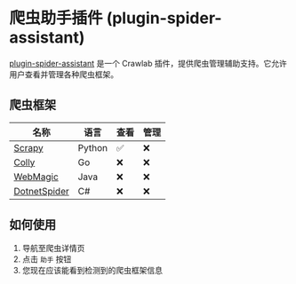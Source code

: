 # 爬虫助手插件 (plugin-spider-assistant)

[plugin-spider-assistant](https://github.com/crawlab-team/plugin-spider-assistant) 是一个 Crawlab
插件，提供爬虫管理辅助支持。它允许用户查看并管理各种爬虫框架。

## 爬虫框架

| 名称                                                         | 语言     | 查看                 | 管理  |
|------------------------------------------------------------|--------|--------------------|-----|
| [Scrapy](https://scrapy.org/)                              | Python | :white_check_mark: | :x: |
| [Colly](http://go-colly.org/)                              | Go     | :x:                | :x: |
| [WebMagic](http://webmagic.io/)                            | Java   | :x:                | :x: |
| [DotnetSpider](https://github.com/dotnetcore/DotnetSpider) | C#     | :x:                | :x: |

## 如何使用

1. 导航至爬虫详情页
2. 点击 `助手` 按钮
3. 您现在应该能看到检测到的爬虫框架信息
